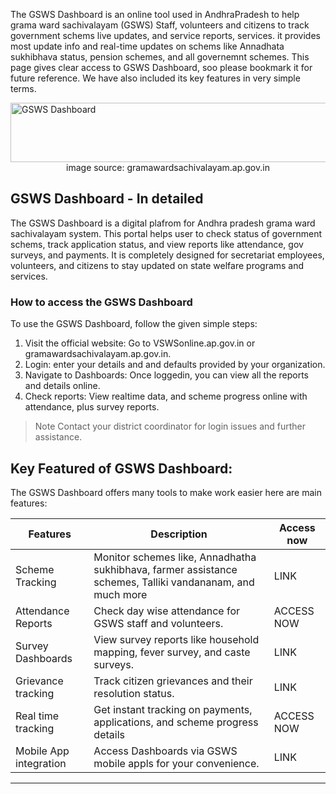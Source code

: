 The GSWS Dashboard is an online tool used in AndhraPradesh to help grama ward sachivalayam (GSWS) Staff, volunteers and citizens to track government schems live updates, and service reports, services. 
it provides most update info and real-time updates on schems like Annadhata sukhibhava status, pension schemes, and all governemnt schemes. This page gives clear access to GSWS Dashboard, soo please bookmark it
for future reference. We have also included its key features in very simple terms.

<img width="1211" height="95" alt="GSWS Dashboard" src="https://github.com/user-attachments/assets/3cc6e5d0-66fc-475f-b1d5-2ae93af5671b" />
<center> image source: gramawardsachivalayam.ap.gov.in </center>


## GSWS Dashboard - In detailed

The GSWS Dashboard is a digital plafrom for Andhra pradesh grama ward sachivalayam system. This portal helps user to check status of government schems, track application status, and view reports like attendance, gov surveys, and payments. It is completely designed for secretariat employees, volunteers, and citizens to stay updated on state welfare programs and services.

### How to access the GSWS Dashboard

To use the GSWS Dashboard, follow the given simple steps:

1. Visit the official website: Go to VSWSonline.ap.gov.in or gramawardsachivalayam.ap.gov.in.
2. Login: enter your details and and defaults provided by your organization.
3. Navigate to Dashboards: Once loggedin, you can view all the reports and details online.
4. Check reports: View realtime data, and scheme progress online with attendance, plus survey reports.

> Note Contact your district coordinator for login issues and further assistance.

## Key Featured of GSWS Dashboard:

The GSWS Dashboard offers many tools to make work easier here are main features: 

| Features | Description | Access now |
| -------- | ------------ | ---------- |
| Scheme Tracking | Monitor schemes like, Annadhatha sukhibhava, farmer assistance schemes, Talliki vandananam, and much more | LINK |
| Attendance Reports | Check day wise attendance for GSWS staff and volunteers. | ACCESS NOW |
| Survey Dashboards  | View survey reports like household mapping, fever survey, and caste surveys. | LINK | 
| Grievance tracking | Track citizen grievances and their resolution status. | LINK | 
| Real time tracking | Get instant tracking on payments, applications, and scheme progress details | ACCESS NOW |
| Mobile App integration | Access Dashboards via GSWS mobile appls for your convenience. | LINK |

---------

